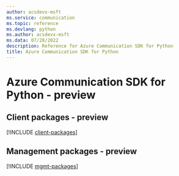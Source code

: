 ```yaml
---
author: acsdevx-msft
ms.service: communication
ms.topic: reference
ms.devlang: python
ms.author: acsdevx-msft
ms.data: 07/28/2022
description: Reference for Azure Communication SDK for Python
title: Azure Communication SDK for Python
---
```

# Azure Communication SDK for Python - preview

## Client packages - preview
[!INCLUDE [client-packages](communication-client-index.md)]
## Management packages - preview
[!INCLUDE [mgmt-packages](communication-mgmt-index.md)]